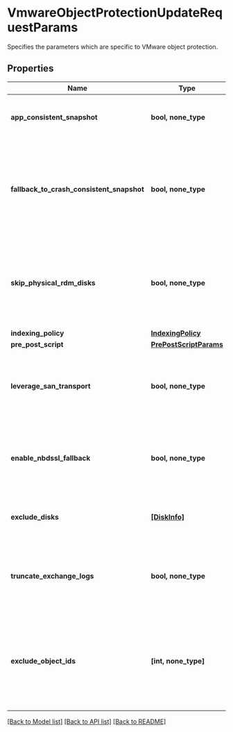 # VmwareObjectProtectionUpdateRequestParams

Specifies the parameters which are specific to VMware object protection.

## Properties
Name | Type | Description | Notes
------------ | ------------- | ------------- | -------------
**app_consistent_snapshot** | **bool, none_type** | Specifies whether or not to quiesce apps and the file system in order to take app consistent snapshots. | [optional] 
**fallback_to_crash_consistent_snapshot** | **bool, none_type** | Specifies whether or not to fallback to a crash consistent snapshot in the event that an app consistent snapshot fails. This parameter defaults to true and only changes the behavior of the operation if &#39;appConsistentSnapshot&#39; is set to &#39;true&#39;. | [optional] 
**skip_physical_rdm_disks** | **bool, none_type** | Specifies whether or not to skip backing up physical RDM disks. Physical RDM disks cannot be backed up, so if you attempt to backup a VM with physical RDM disks and this value is set to &#39;false&#39;, then those VM backups will fail. | [optional] 
**indexing_policy** | [**IndexingPolicy**](IndexingPolicy.md) |  | [optional] 
**pre_post_script** | [**PrePostScriptParams**](PrePostScriptParams.md) |  | [optional] 
**leverage_san_transport** | **bool, none_type** | If this field is set to true, then the backup for the objects will be performed using dedicated storage area network (SAN) instead of LAN or managment network. | [optional] 
**enable_nbdssl_fallback** | **bool, none_type** | If this field is set to true and SAN transport backup fails, then backup will fallback to use NBDSSL transport. This field only applies if &#39;leverageSanTransport&#39; is set to true. | [optional] 
**exclude_disks** | [**[DiskInfo]**](DiskInfo.md) | Specifies a list of disks to exclude from being protected. This is only applicable to VM objects. | [optional] 
**truncate_exchange_logs** | **bool, none_type** | Specifies whether or not to truncate MS Exchange logs while taking an app consistent snapshot of this object. This is only applicable to objects which have a registered MS Exchange app. | [optional] 
**exclude_object_ids** | **[int, none_type]** | Specifies the list of IDs of the objects to not be protected in this backup. This field only applies if provided object id is non leaf entity such as Tag or a folder. This can be used to ignore specific objects under a parent object which has been included for protection. | [optional] 

[[Back to Model list]](../README.md#documentation-for-models) [[Back to API list]](../README.md#documentation-for-api-endpoints) [[Back to README]](../README.md)


